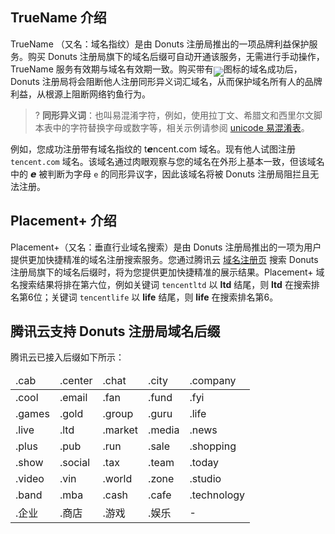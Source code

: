 ## TrueName 介绍

TrueName （又名：域名指纹）是由 Donuts 注册局推出的一项品牌利益保护服务。购买 Donuts 注册局旗下的域名后缀可自动开通该服务，无需进行手动操作，TrueName 服务有效期与域名有效期一致。购买带有<span ><img src="https://main.qcloudimg.com/raw/44903522c47c1469c82a0eb9683488e7.png" style="margin-bottom:-7px;"/></span>图标的域名成功后，Donuts 注册局将会阻断他人注册同形异义词汇域名，从而保护域名所有人的品牌利益，从根源上阻断网络钓鱼行为。

>? **同形异义词**：也叫易混淆字符，例如，使用拉丁文、希腊文和西里尔文脚本表中的字符替换字母或数字等，相关示例请参阅 [unicode 易混淆表](https://www.unicode.org/Public/security/8.0.0/confusables.txt )。 
>

例如，您成功注册带有域名指纹的 t𝙚ncent.com 域名。现有他人试图注册 `tencent.com` 域名。该域名通过肉眼观察与您的域名在外形上基本一致，但该域名中的 𝙚 被判断为字母 `e` 的同形异议字，因此该域名将被 Donuts 注册局阻拦且无法注册。

##  Placement+ 介绍


Placement+（又名：垂直行业域名搜索）是由 Donuts 注册局推出的一项为用户提供更加快捷精准的域名注册搜索服务。您通过腾讯云 [域名注册页](https://buy.cloud.tencent.com/domain) 搜索 Donuts 注册局旗下的域名后缀时，将为您提供更加快捷精准的展示结果。Placement+ 域名搜索结果将排在第六位，例如关键词 `tencentltd` 以 **ltd** 结尾，则 **ltd** 在搜索排名第6位；关键词 `tencentlife` 以 **life** 结尾，则 **life** 在搜索排名第6。


## 腾讯云支持 Donuts 注册局域名后缀

腾讯云已接入后缀如下所示：

<table>
<thead>
  <tr>
    <td>.cab</td>
    <td>.center</td>
    <td>.chat</td>
    <td>.city</td>
    <td>.company</td>
  </tr>
</thead>
<tbody>
  <tr>
    <td>.cool</td>
    <td>.email</td>
    <td>.fan</td>
    <td>.fund</td>
    <td>.fyi</td>
  </tr>
  <tr>
    <td>.games</td>
    <td>.gold</td>
    <td>.group</td>
    <td>.guru</td>
    <td>.life</td>
  </tr>
  <tr>
    <td>.live</td>
    <td>.ltd</td>
    <td>.market</td>
    <td>.media</td>
    <td>.news</td>
  </tr>
  <tr>
    <td>.plus</td>
    <td>.pub</td>
    <td>.run</td>
    <td>.sale</td>
    <td>.shopping</td>
  </tr>
  <tr>
    <td>.show</td>
    <td>.social</td>
    <td>.tax</td>
    <td>.team</td>
    <td>.today</td>
  </tr>
  <tr>
    <td>.video</td>
    <td>.vin</td>
    <td>.world</td>
    <td>.zone</td>
    <td>.studio</td>
  </tr>
  <tr>
    <td>.band</td>
    <td>.mba</td>
    <td>.cash</td>
    <td>.cafe</td>
    <td>.technology</td>
  </tr>
  <tr>
    <td>.企业</td>
    <td>.商店</td>
    <td>.游戏</td>
    <td>.娱乐</td>
    <td>-</td>
  </tr>
</tbody>
</table>







